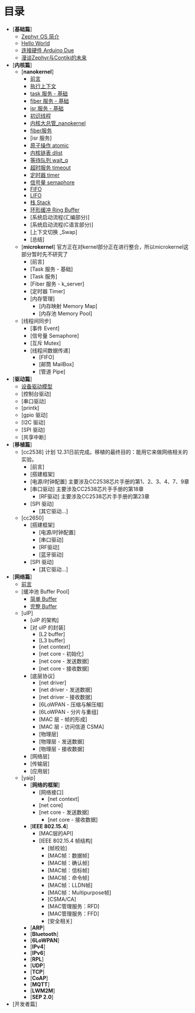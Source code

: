 # 目录

* [**基础篇**]
   * [Zephyr OS 简介](src/introduce/introduction.md)
   * [Hello World](src/introduce/hello-world.md)
   * [连接硬件 Arduino Due](src/introduce/arduino_due.md)
   * [漫谈Zephyr与Contiki的未来](src/introduce/vs-contiki.md)
* [**内核篇**]
   * [**nanokernel**]
      * [前言](src/kernel/nanokernel/preface.md)
      * [执行上下文](src/kernel/nanokernel/context.md)
	  * [task 服务 - 基础](src/kernel/nanokernel/task_basic.md)
	  * [fiber 服务 - 基础](src/kernel/nanokernel/fiber_basic.md)
	  * [isr 服务 - 基础](src/kernel/nanokernel/isr_basic.md)
      * [初识线程](src/kernel/nanokernel/thread.md)
      * [内核大总管_nanokernel](src/kernel/nanokernel/nanokernel.md)
      * [fiber服务](src/kernel/nanokernel/fiber.md)
	  * [isr 服务]
      * [原子操作 atomic](src/kernel/nanokernel/atomic.md)
      * [内核链表 dlist](src/kernel/nanokernel/dlist.md)
      * [等待队列 wait_q](src/kernel/nanokernel/wait_q.md)
      * [超时服务 timeout](src/kernel/nanokernel/timeout.md)
      * [定时器 timer](src/kernel/nanokernel/timer.md)
      * [信号量 semaphore](src/kernel/nanokernel/sema.md)
      * [FIFO](src/kernel/nanokernel/fifo.md)
      * [LIFO](src/kernel/nanokernel/lifo.md)
      * [栈 Stack](src/kernel/nanokernel/stack.md)
      * [环形缓冲 Ring Buffer](src/kernel/nanokernel/ring_buf.md)
      * [系统启动流程(汇编部分)]
      * [系统启动流程(C语言部分)]
      * [上下文切换 _Swap]
      * [总结]
   * [**microkernel**] 官方正在对kernel部分正在进行整合，所以microkernel这部分暂时先不研究了
      * [前言]
	  * [Task 服务 - 基础]
	  * [Task 服务]
	  * [Fiber 服务 - k_server]
	  * [定时器 Timer]
	  * [内存管理]
	     * [内存映射 Memory Map]
	     * [内存池 Memory Pool]
    * [线程间同步]
	     * [事件 Event]
	     * [信号量 Semaphore]
	     * [互斥 Mutex]
	  * [线程间数据传递]
	     * [FIFO]
	     * [邮筒 MailBox]
	     * [管道 Pipe]
* [**驱动篇**]
   * [设备驱动模型](src/driver/device-driver-module.md)
   * [控制台驱动]
   * [串口驱动]
   * [printk]
   * [gpio 驱动]
   * [I2C 驱动]
   * [SPI 驱动]
   * [共享中断]
* [**移植篇**]
   * [cc2538] 计划 12.31日前完成。移植的最终目的：能用它来做网络相关的实验。
      * [前言]
      * [搭建框架]
      * [电源/时钟配置] 主要涉及CC2538芯片手册的第1、2、3、4、7、9章
      * [串口驱动] 主要涉及CC2538芯片手手册的第18章
	    * [RF驱动] 主要涉及CC2538芯片手手册的第23章
      * [SPI 驱动]
	    * [其它驱动...]
   * [cc2650]
      * [搭建框架]
	    * [电源/时钟配置]
	    * [串口驱动]
	    * [RF驱动]
	    * [蓝牙驱动]
      * [SPI 驱动]
	    * [其它驱动...]
* [**网络篇**]
   * [前言](src/net/introduce.md)
   * [缓冲池 Buffer Pool]
      * [简单 Buffer](src/net/common/simply-buf.md)
      * [完整 Buffer](src/net/common/full-buf.md)
   * [uIP]
      * [uIP 的架构]
      * [对 uIP 的封装]
         * [L2 buffer]
         * [L3 buffer]
         * [net context]
         * [net core - 初始化]
         * [net core - 发送数据]
         * [net core - 接收数据]
      * [底层协议]
         * [net driver]
         * [net driver - 发送数据]
         * [net driver - 接收数据]
         * [6LoWPAN - 压缩与解压缩]
         * [6LoWPAN - 分片与重组]
         * [MAC 层 - 帧的形成]
         * [MAC 层 - 访问信道 CSMA]
         * [物理层]
         * [物理层 - 发送数据]
         * [物理层 - 接收数据]
      * [网络层]
      * [传输层]
      * [应用层]
   * [yaip]
      * [**网络的框架**]
         * [网络接口]
	       * [net context]
         * [net core]
         * [net core - 发送数据]
	       * [net core - 接收数据]
      * [**IEEE 802.15.4**]
         * [MAC层的API]
         * [IEEE 802.15.4 帧结构]
	       * [帧校验]
	       * [MAC帧：数据帧]
 	       * [MAC帧：确认帧]
	       * [MAC帧：信标帧]
	       * [MAC帧：命令帧]
	       * [MAC帧：LLDN帧]
	       * [MAC帧：Multipurpose帧]
	       * [CSMA/CA]
	       * [MAC管理服务：RFD]
	       * [MAC管理服务：FFD]
	       * [安全相关]
      * [**ARP**]
      * [**Bluetooth**]
      * [**6LoWPAN**]
      * [**IPv4**]
      * [**IPv6**]
      * [**RPL**]
      * [**UDP**]
      * [**TCP**]
      * [**CoAP**]
      * [**MQTT**]
      * [**LWM2M**]
      * [**SEP 2.0**]
* [开发者篇]
